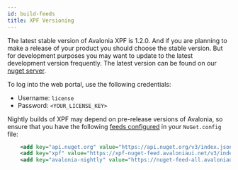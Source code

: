 ```yaml
---
id: build-feeds
title: XPF Versioning
---
```


The latest stable version of Avalonia XPF is 1.2.0. And if you are planning to make a release of your product you should choose the stable version. But for development purposes you may want to update to the latest development version frequently. The latest version can be found on our [nuget server](https://xpf-nuget-feed.avaloniaui.net/packages/xpf.sdk).

To log into the web portal, use the following credentials:

- Username: `license`
- Password: `<YOUR_LICENSE_KEY>`

Nightly builds of XPF may depend on pre-release versions of Avalonia, so ensure that you have the following [feeds configured](getting-started#step-2-add-a-nugetconfig) in your `NuGet.config` file:

```xml
    <add key="api.nuget.org" value="https://api.nuget.org/v3/index.json" />
    <add key="xpf" value="https://xpf-nuget-feed.avaloniaui.net/v3/index.json" />
    <add key="avalonia-nightly" value="https://nuget-feed-all.avaloniaui.net/v3/index.json" />
```
